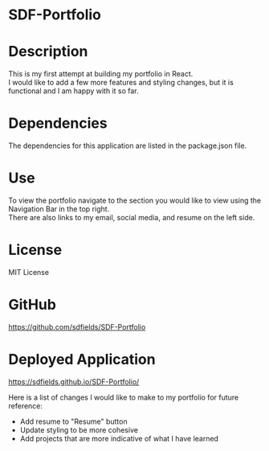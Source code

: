 # SDF-Portfolio

# Description

This is my first attempt at building my portfolio in React.  
I would like to add a few more features and styling changes, but it is functional and I am happy with it so far.

# Dependencies
The dependencies for this application are listed in the package.json file.

# Use
To view the portfolio navigate to the section you would like to view using the Navigation Bar in the top right.  
There are also links to my email, social media, and resume on the left side.

# License

MIT License

# GitHub

https://github.com/sdfields/SDF-Portfolio

# Deployed Application

https://sdfields.github.io/SDF-Portfolio/

Here is a list of changes I would like to make to my portfolio for future reference:
* Add resume to "Resume" button
* Update styling to be more cohesive
* Add projects that are more indicative of what I have learned